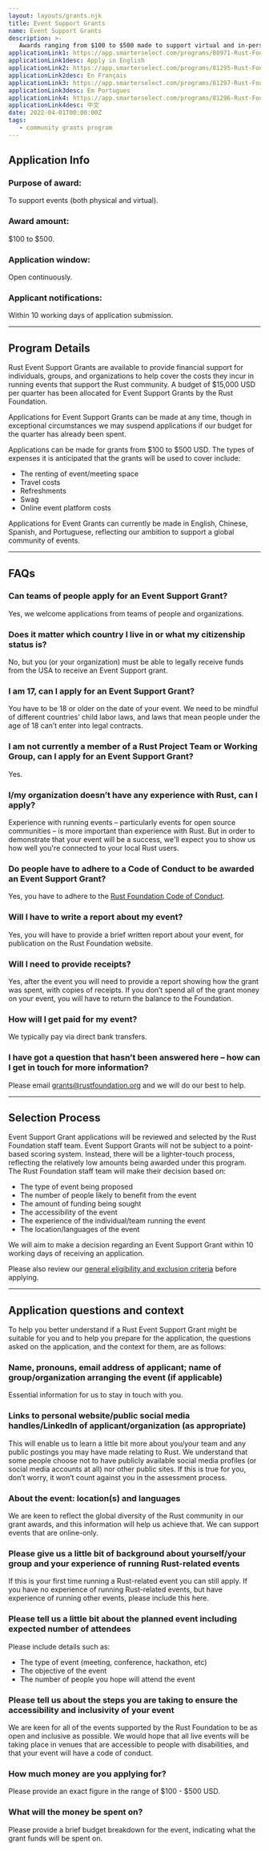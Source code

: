 ```yaml
---
layout: layouts/grants.njk
title: Event Support Grants
name: Event Support Grants
description: >-
   Awards ranging from $100 to $500 made to support virtual and in-person events benefitting the Rust ecosystem.
applicationLink1: https://app.smarterselect.com/programs/80971-Rust-Foundation
applicationLink1desc: Apply in English
applicationLink2: https://app.smarterselect.com/programs/81295-Rust-Foundation
applicationLink2desc: En Français
applicationLink3: https://app.smarterselect.com/programs/81297-Rust-Foundation
applicationLink3desc: Em Portugues
applicationLink4: https://app.smarterselect.com/programs/81296-Rust-Foundation
applicationLink4desc: 中文
date: 2022-04-01T00:00:00Z
tags:
   - community grants program
---
```


## Application Info

### Purpose of award:

To support events (both physical and virtual).

### Award amount:

$100 to $500.

### Application window:

Open continuously.

### Applicant notifications:

Within 10 working days of application submission.

- - -

## Program Details

Rust Event Support Grants are available to provide financial support for individuals, groups, and organizations to help cover the costs they incur in running events that support the Rust community. A budget of $15,000 USD per quarter has been allocated for Event Support Grants by the Rust Foundation.

Applications for Event Support Grants can be made at any time, though in exceptional circumstances we may suspend applications if our budget for the quarter has already been spent.

Applications can be made for grants from $100 to $500 USD. The types of expenses it is anticipated that the grants will be used to cover include:

* The renting of event/meeting space
* Travel costs
* Refreshments
* Swag
* Online event platform costs

Applications for Event Grants can currently be made in English, Chinese, Spanish, and Portuguese, reflecting our ambition to support a global community of events.

- - -

## FAQs

### Can teams of people apply for an Event Support Grant?

Yes, we welcome applications from teams of people and organizations.

### Does it matter which country I live in or what my citizenship status is?

No, but you (or your organization) must be able to legally receive funds from the USA to receive an Event Support grant.

### I am 17, can I apply for an Event Support Grant?

You have to be 18 or older on the date of your event. We need to be mindful of different countries’ child labor laws, and laws that mean people under the age of 18 can’t enter into legal contracts.

### I am not currently a member of a Rust Project Team or Working Group, can I apply for an Event Support Grant?

Yes.

### I/my organization doesn’t have any experience with Rust, can I apply?

Experience with running events – particularly events for open source communities – is more important than experience with Rust. But in order to demonstrate that your event will be a success, we'll expect you to show us how well you're connected to your local Rust users.

### Do people have to adhere to a Code of Conduct to be awarded an Event Support Grant?

Yes, you have to adhere to the [Rust Foundation Code of Conduct](https://foundation.rust-lang.org/policies/code-of-conduct/).

### Will I have to write a report about my event?

Yes, you will have to provide a brief written report about your event, for publication on the Rust Foundation website.

### Will I need to provide receipts?

Yes, after the event you will need to provide a report showing how the grant was spent, with copies of receipts. If you don’t spend all of the grant money on your event, you will have to return the balance to the Foundation.

### How will I get paid for my event?

We typically pay via direct bank transfers.

### I have got a question that hasn’t been answered here – how can I get in touch for more information?

Please email [grants@rustfoundation.org](mailto:grants@rustfoundation.org) and we will do our best to help.

- - -

## Selection Process

Event Support Grant applications will be reviewed and selected by the Rust Foundation staff team. Event Support Grants will not be subject to a point-based scoring system. Instead, there will be a lighter-touch process, reflecting the relatively low amounts being awarded under this program. The Rust Foundation staff team will make their decision based on:

* The type of event being proposed
* The number of people likely to benefit from the event
* The amount of funding being sought 
* The accessibility of the event
* The experience of the individual/team running the event
* The location/languages of the event

We will aim to make a decision regarding an Event Support Grant within 10 working days of receiving an application.

Please also review our [general eligibility and exclusion criteria](/grants-eligibility/) before applying.

- - -

## Application questions and context

To help you better understand if a Rust Event Support Grant might be suitable for you and to help you prepare for the application, the questions asked on the application, and the context for them, are as follows:

### Name, pronouns, email address of applicant; name of group/organization arranging the event (if applicable)

Essential information for us to stay in touch with you.

### Links to personal website/public social media handles/LinkedIn of applicant/organization (as appropriate)

This will enable us to learn a little bit more about you/your team and any public postings you may have made relating to Rust. We understand that some people choose not to have publicly available social media profiles (or social media accounts at all) nor other public sites. If this is true for you, don’t worry, it won’t count against you in the assessment process.

### About the event: location(s) and languages

We are keen to reflect the global diversity of the Rust community in our grant awards, and this information will help us achieve that. We can support events that are online-only.

### Please give us a little bit of background about yourself/your group and your experience of running Rust-related events

If this is your first time running a Rust-related event you can still apply. If you have no experience of running Rust-related events, but have experience of running other events, please include this here.

### Please tell us a little bit about the planned event including expected number of attendees

Please include details such as:

* The type of event (meeting, conference, hackathon, etc)
* The objective of the event
* The number of people you hope will attend the event

### Please tell us about the steps you are taking to ensure the accessibility and inclusivity of your event

We are keen for all of the events supported by the Rust Foundation to be as open and inclusive as possible. We would hope that all live events will be taking place in venues that are accessible to people with disabilities, and that your event will have a code of conduct.

### How much money are you applying for?

Please provide an exact figure in the range of $100 - $500 USD.

### What will the money be spent on?

Please provide a brief budget breakdown for the event, indicating what the grant funds will be spent on.